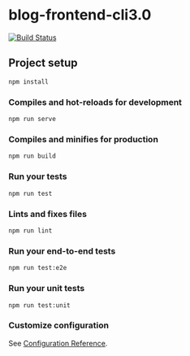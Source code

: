 # blog-frontend-cli3.0
[![Build Status](https://www.travis-ci.org/xuelq007/blog-frontent-vue3.0.svg?branch=master)](https://www.travis-ci.org/xuelq007/blog-frontent-vue3.0)

## Project setup
```
npm install
```

### Compiles and hot-reloads for development
```
npm run serve
```

### Compiles and minifies for production
```
npm run build
```

### Run your tests
```
npm run test
```

### Lints and fixes files
```
npm run lint
```

### Run your end-to-end tests
```
npm run test:e2e
```

### Run your unit tests
```
npm run test:unit
```

### Customize configuration
See [Configuration Reference](https://cli.vuejs.org/config/).
